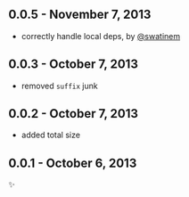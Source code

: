 0.0.5 - November 7, 2013
------------------------
* correctly handle local deps, by [@swatinem](https://github.com/swatinem)

0.0.3 - October 7, 2013
-----------------------
* removed `suffix` junk

0.0.2 - October 7, 2013
-----------------------
* added total size

0.0.1 - October 6, 2013
-----------------------
:sparkles: